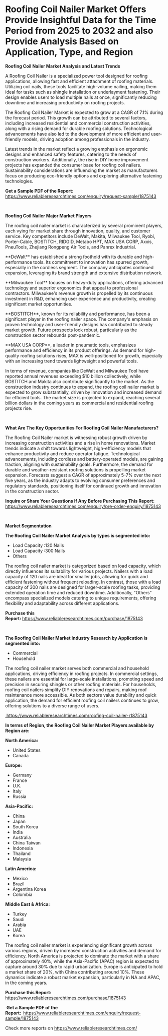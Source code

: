 <p><h1>Roofing Coil Nailer Market Offers Provide Insightful Data for the Time Period from 2025 to 2032 and also Provide Analysis Based on Application, Type, and Region</h1></p><p><strong>Roofing Coil Nailer Market Analysis and Latest Trends</strong></p>
<p><p>A Roofing Coil Nailer is a specialized power tool designed for roofing applications, allowing fast and efficient attachment of roofing materials. Utilizing coil nails, these tools facilitate high-volume nailing, making them ideal for tasks such as shingle installation or underlayment fastening. Their design enables users to load multiple nails at once, significantly reducing downtime and increasing productivity on roofing projects.</p><p>The Roofing Coil Nailer Market is expected to grow at a CAGR of 7.1% during the forecast period. This growth can be attributed to several factors, including increased residential and commercial construction activities, along with a rising demand for durable roofing solutions. Technological advancements have also led to the development of more efficient and user-friendly models, driving adoption among professionals in the industry.</p><p>Latest trends in the market reflect a growing emphasis on ergonomic designs and enhanced safety features, catering to the needs of construction workers. Additionally, the rise in DIY home improvement projects has expanded the consumer base for roofing coil nailers. Sustainability considerations are influencing the market as manufacturers focus on producing eco-friendly options and exploring alternative fastening technologies.</p></p>
<p><strong>Get a Sample PDF of the Report:&nbsp;</strong> <a href="https://www.reliableresearchtimes.com/enquiry/request-sample/1875143?utm_campaign=2646&utm_medium=2&utm_source=Github&utm_content=ia&utm_term=11042025&utm_id=roofing-coil-nailer">https://www.reliableresearchtimes.com/enquiry/request-sample/1875143</a></p>
<p>&nbsp;</p>
<p><strong>Roofing Coil Nailer Major Market Players</strong></p>
<p><p>The roofing coil nailer market is characterized by several prominent players, each vying for market share through innovation, quality, and customer service. Key competitors include DeWalt, Makita, Milwaukee Tool, Ryobi, Porter-Cable, BOSTITCH, RIDGID, Metabo HPT, MAX USA CORP, Axxis, PneuTools, Zhejiang Rongpeng Air Tools, and Panrex Industrial.</p><p>**DeWalt** has established a strong foothold with its durable and high-performance tools. Its commitment to innovation has spurred growth, especially in the cordless segment. The company anticipates continued expansion, leveraging its brand strength and extensive distribution network.</p><p>**Milwaukee Tool** focuses on heavy-duty applications, offering advanced technology and superior ergonomics that appeal to professional contractors. Milwaukee's revenue growth is propelled by its continuous investment in R&D, enhancing user experience and productivity, creating significant market opportunities.</p><p>**BOSTITCH**, known for its reliability and performance, has been a significant player in the roofing nailer space. The company's emphasis on proven technology and user-friendly designs has contributed to steady market growth. Future prospects look robust, particularly as the construction sector rebounds post-pandemic.</p><p>**MAX USA CORP**, a leader in pneumatic tools, emphasizes performance and efficiency in its product offerings. As demand for high-quality roofing solutions rises, MAX is well-positioned for growth, especially with an increasing trend towards lightweight and powerful tools.</p><p>In terms of revenue, companies like DeWalt and Milwaukee Tool have reported annual revenues exceeding $10 billion collectively, while BOSTITCH and Makita also contribute significantly to the market. As the construction industry continues to expand, the roofing coil nailer market is expected to grow substantially, driven by innovation and increased demand for efficient tools. The market size is projected to expand, reaching several billion dollars in the coming years as commercial and residential roofing projects rise.</p></p>
<p>&nbsp;</p>
<p><strong>What Are The Key Opportunities For Roofing Coil Nailer Manufacturers?</strong></p>
<p><p>The Roofing Coil Nailer market is witnessing robust growth driven by increasing construction activities and a rise in home renovations. Market trends indicate a shift towards lightweight, high-efficiency models that enhance productivity and reduce operator fatigue. Technological advancements, including cordless and battery-operated models, are gaining traction, aligning with sustainability goals. Furthermore, the demand for durable and weather-resistant roofing solutions is propelling market expansion. Forecasts suggest a CAGR of approximately 5-7% over the next five years, as the industry adapts to evolving consumer preferences and regulatory standards, positioning itself for continued growth and innovation in the construction sector.</p></p>
<p><strong>Inquire or Share Your Questions If Any Before Purchasing This Report:</strong> <a href="https://www.reliableresearchtimes.com/enquiry/pre-order-enquiry/1875143?utm_campaign=2646&utm_medium=2&utm_source=Github&utm_content=ia&utm_term=11042025&utm_id=roofing-coil-nailer">https://www.reliableresearchtimes.com/enquiry/pre-order-enquiry/1875143</a></p>
<p>&nbsp;</p>
<p><strong>Market Segmentation</strong></p>
<p><strong>The Roofing Coil Nailer Market Analysis by types is segmented into:</strong></p>
<p><ul><li>Load Capacity :120 Nails</li><li>Load Capacity :300 Nails</li><li>Others</li></ul></p>
<p><p>The roofing coil nailer market is categorized based on load capacity, which directly influences its suitability for various projects. Nailers with a load capacity of 120 nails are ideal for smaller jobs, allowing for quick and efficient fastening without frequent reloading. In contrast, those with a load capacity of 300 nails are designed for larger-scale roofing tasks, providing extended operation time and reduced downtime. Additionally, "Others" encompass specialized models catering to unique requirements, offering flexibility and adaptability across different applications.</p></p>
<p><strong>Purchase this Report:&nbsp;</strong><a href="https://www.reliableresearchtimes.com/purchase/1875143?utm_campaign=2646&utm_medium=2&utm_source=Github&utm_content=ia&utm_term=11042025&utm_id=roofing-coil-nailer">https://www.reliableresearchtimes.com/purchase/1875143</a></p>
<p>&nbsp;</p>
<p><strong>The Roofing Coil Nailer Market Industry Research by Application is segmented into:</strong></p>
<p><ul><li>Commercial</li><li>Household</li></ul></p>
<p><p>The roofing coil nailer market serves both commercial and household applications, driving efficiency in roofing projects. In commercial settings, these nailers are essential for large-scale installations, promoting speed and precision in securing shingles or other roofing materials. For households, roofing coil nailers simplify DIY renovations and repairs, making roof maintenance more accessible. As both sectors value durability and quick application, the demand for efficient roofing coil nailers continues to grow, offering solutions to a diverse range of users.</p></p>
<p><a href="https://www.reliableresearchtimes.com/roofing-coil-nailer-r1875143?utm_campaign=2646&utm_medium=2&utm_source=Github&utm_content=ia&utm_term=11042025&utm_id=roofing-coil-nailer">&nbsp;https://www.reliableresearchtimes.com/roofing-coil-nailer-r1875143</a></p>
<p><strong>In terms of Region, the Roofing Coil Nailer Market Players available by Region are:</strong></p>
<p>
    <p> <strong> North America: </strong>
        <ul>
            <li>United States</li>
            <li>Canada</li>
        </ul>
        </p> 
    <p> <strong> Europe: </strong>
        <ul>
            <li>Germany</li>
            <li>France</li>
            <li>U.K.</li>
            <li>Italy</li>
            <li>Russia</li>
        </ul>
        </p> 
    <p> <strong> Asia-Pacific: </strong>
        <ul>
            <li>China</li>
            <li>Japan</li>
            <li>South Korea</li>
            <li>India</li>
            <li>Australia</li>
            <li>China Taiwan</li>
            <li>Indonesia</li>
            <li>Thailand</li>
            <li>Malaysia</li>
        </ul>
        </p> 
    <p> <strong> Latin America: </strong>
        <ul>
            <li>Mexico</li>
            <li>Brazil</li>
            <li>Argentina Korea</li>
            <li>Colombia</li>
        </ul>
        </p> 
    <p> <strong> Middle East & Africa: </strong>
        <ul>
            <li>Turkey</li>
            <li>Saudi</li>
            <li>Arabia</li>
            <li>UAE</li>
            <li>Korea</li>
        </ul>
    </p>
    </p>
<p><p>The roofing coil nailer market is experiencing significant growth across various regions, driven by increased construction activities and demand for efficiency. North America is projected to dominate the market with a share of approximately 40%, while the Asia-Pacific (APAC) region is expected to capture around 30% due to rapid urbanization. Europe is anticipated to hold a market share of 20%, with China contributing around 10%. These dynamics indicate a robust market expansion, particularly in NA and APAC, in the coming years.</p></p>
<p><strong>Purchase this Report: </strong><a href="https://www.reliableresearchtimes.com/purchase/1875143?utm_campaign=2646&utm_medium=2&utm_source=Github&utm_content=ia&utm_term=11042025&utm_id=roofing-coil-nailer">https://www.reliableresearchtimes.com/purchase/1875143</a></p>
<p>&nbsp;<strong>Get a Sample PDF of the Report:&nbsp;&nbsp;</strong><a href="https://www.reliableresearchtimes.com/enquiry/request-sample/1875143?utm_campaign=2646&utm_medium=2&utm_source=Github&utm_content=ia&utm_term=11042025&utm_id=roofing-coil-nailer">https://www.reliableresearchtimes.com/enquiry/request-sample/1875143</a></p>
<p><strong></strong></p>
<p>Check more reports on <a href="https://www.reliableresearchtimes.com/?utm_campaign=2646&utm_medium=2&utm_source=Github&utm_content=ia&utm_term=11042025&utm_id=roofing-coil-nailer">https://www.reliableresearchtimes.com/</a></p>
